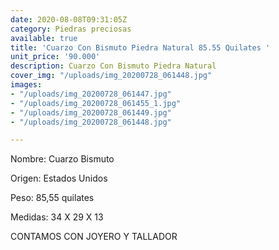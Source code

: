 ```yaml
---
date: 2020-08-08T09:31:05Z
category: Piedras preciosas
available: true
title: 'Cuarzo Con Bismuto Piedra Natural 85.55 Quilates '
unit_price: '90.000'
description: Cuarzo Con Bismuto Piedra Natural
cover_img: "/uploads/img_20200728_061448.jpg"
images:
- "/uploads/img_20200728_061447.jpg"
- "/uploads/img_20200728_061455_1.jpg"
- "/uploads/img_20200728_061449.jpg"
- "/uploads/img_20200728_061448.jpg"

---
```

Nombre: Cuarzo Bismuto

Origen: Estados Unidos

Peso: 85,55 quilates

Medidas: 34 X 29 X 13  

CONTAMOS CON JOYERO Y TALLADOR